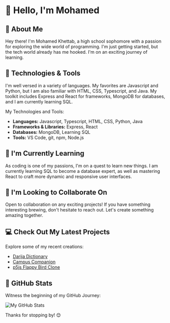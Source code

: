 # 👋 Hello, I'm Mohamed

## 🚀 About Me

Hey there! I'm Mohamed Khettab, a high school sophomore with a passion for exploring the wide world of programming. I'm just getting started, but the tech world already has me hooked. I'm on an exciting journey of learning.

## 🔧 Technologies & Tools

I'm well versed in a variety of languages. My favorites are Javascript and Python, but I am also familiar with HTML, CSS, Typescript, and Java. My toolkit includes Express and React for frameworks, MongoDB for databases, and I am currently learning SQL. 

My Technologies and Tools:

- **Languages:** Javascript, Typescript, HTML, CSS, Python, Java
- **Frameworks & Libraries:** Express, React
- **Databases:** MongoDB, Learning SQL
- **Tools:** VS Code, git, npm, Node.js

## 🌱 I'm Currently Learning

As coding is one of my passions, I'm on a quest to learn new things. I am currently learning SQL to become a database expert, as well as mastering React to craft more dynamic and responsive user interfaces.

## 👯 I'm Looking to Collaborate On

Open to collaboration on any exciting projects! If you have something interesting brewing, don't hesitate to reach out. Let's create something amazing together.

## 💻 Check Out My Latest Projects

Explore some of my recent creations:

- [Darija Dictionary](https://github.com/mohamed-khettab/darija-dictionary)
- [Campus Companion](https://github.com/mohamed-khettab/campus-companion)
- [p5js Flappy Bird Clone](https://github.com/mohamed-khettab/flappy-bird-p5js)

## 🌟 GitHub Stats

Witness the beginning of my GitHub Journey:

![My GitHub Stats](https://github-readme-stats.vercel.app/api?username=mohamed-khettab&show_icons=true&theme=radical)

Thanks for stopping by! 😊
